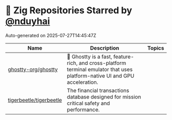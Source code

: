 # 🌟 Zig Repositories Starred by [@nduyhai](https://github.com/nduyhai)

Auto-generated on 2025-07-27T14:45:47Z

| Name | Description | Topics |
|------|-------------|-------|
| [ghostty-org/ghostty](https://github.com/ghostty-org/ghostty) | 👻 Ghostty is a fast, feature-rich, and cross-platform terminal emulator that uses platform-native UI and GPU acceleration. |  |
| [tigerbeetle/tigerbeetle](https://github.com/tigerbeetle/tigerbeetle) | The financial transactions database designed for mission critical safety and performance. |  |
